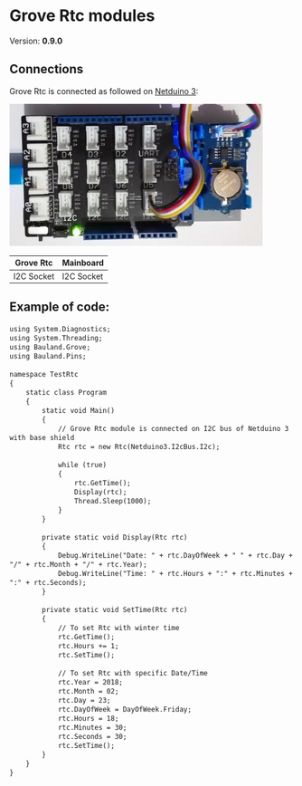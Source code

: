 # Grove Rtc modules
Version: __0.9.0__

## Connections ##
Grove Rtc is connected as followed on [Netduino 3](http://developer.wildernesslabs.co/Netduino/About/):

![Schematic](Rtc-Netduino3-with-base-shield.jpg)

Grove Rtc  | Mainboard
---------------- | ----------
I2C Socket    | I2C Socket 


## Example of code:
```CSharp
using System.Diagnostics;
using System.Threading;
using Bauland.Grove;
using Bauland.Pins;

namespace TestRtc
{
    static class Program
    {
        static void Main()
        {
            // Grove Rtc module is connected on I2C bus of Netduino 3 with base shield
            Rtc rtc = new Rtc(Netduino3.I2cBus.I2c);

            while (true)
            {
                rtc.GetTime();
                Display(rtc);
                Thread.Sleep(1000);
            }
        }

        private static void Display(Rtc rtc)
        {
            Debug.WriteLine("Date: " + rtc.DayOfWeek + " " + rtc.Day + "/" + rtc.Month + "/" + rtc.Year);
            Debug.WriteLine("Time: " + rtc.Hours + ":" + rtc.Minutes + ":" + rtc.Seconds);
        }

        private static void SetTime(Rtc rtc)
        {
            // To set Rtc with winter time
            rtc.GetTime();
            rtc.Hours += 1;
            rtc.SetTime();

            // To set Rtc with specific Date/Time
            rtc.Year = 2018;
            rtc.Month = 02;
            rtc.Day = 23;
            rtc.DayOfWeek = DayOfWeek.Friday;
            rtc.Hours = 18;
            rtc.Minutes = 30;
            rtc.Seconds = 30;
            rtc.SetTime();
        }
    }
}
```
